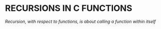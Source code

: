 # **RECURSIONS IN C FUNCTIONS**

_Recursion, with respect to functions, is about calling a function within itself_
